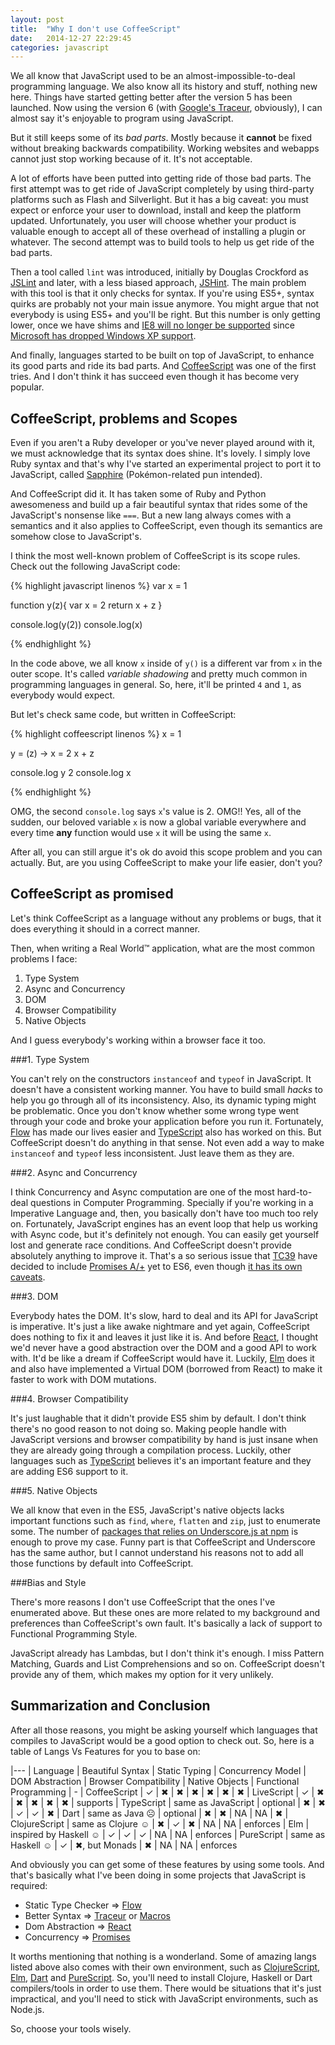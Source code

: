 ```yaml
---
layout: post
title:  "Why I don't use CoffeeScript"
date:   2014-12-27 22:29:45
categories: javascript
---
```


We all know that JavaScript used to be an almost-impossible-to-deal programming language. We also know all its history and stuff, nothing new here. Things have started getting better after the version 5 has been launched. Now using the version 6 (with [Google's Traceur][traceur], obviously), I can almost say it's enjoyable to program using JavaScript.

But it still keeps some of its *bad parts*. Mostly because it **cannot** be fixed without breaking backwards compatibility. Working websites and webapps cannot just stop working because of it. It's not acceptable.

A lot of efforts have been putted into getting ride of those bad parts. The first attempt was to get ride of JavaScript completely by using third-party platforms such as Flash and Silverlight. But it has a big caveat: you must expect or enforce your user to download, install and keep the platform updated. Unfortunately, you user will choose whether your product is valuable enough to accept all of these overhead of installing a plugin or whatever. The second attempt was to build tools to help us get ride of the bad parts.

Then a tool called `lint` was introduced, initially by Douglas Crockford as [JSLint][jslint] and later, with a less biased approach, [JSHint][jshint]. The main problem with this tool is that it only checks for syntax. If you're using ES5+, syntax quirks are probably not your main issue anymore. You might argue that not everybody is using ES5+ and you'll be right. But this number is only getting lower, once we have shims and [IE8 will no longer be supported][nomoreie8] since [Microsoft has dropped Windows XP support][nomorexp].

And finally, languages started to be built on top of JavaScript, to enhance its good parts and ride its bad parts. And [CoffeeScript][cs] was one of the first tries. And I don't think it has succeed even though it has become very popular.

CoffeeScript, problems and Scopes
---

Even if you aren't a Ruby developer or you've never played around with it, we must acknowledge that its syntax does shine. It's lovely. I simply love Ruby syntax and that's why I've started an experimental project to port it to JavaScript, called [Sapphire][sapphire] (Pokémon-related pun intended).

And CoffeeScript did it. It has taken some of Ruby and Python awesomeness and build up a fair beautiful syntax that rides some of the JavaScript's nonsense like `===`. But a new lang always comes with a semantics and it also applies to CoffeeScript, even though its semantics are somehow close to JavaScript's.

I think the most well-known problem of CoffeeScript is its scope rules. Check out the following JavaScript code:

{% highlight javascript linenos %}
var x = 1

function y(z){
	var x = 2
	return x + z
}

console.log(y(2))
console.log(x)

{% endhighlight %}

In the code above, we all know `x` inside of `y()` is a different var from `x` in the outer scope. It's called *variable shadowing* and pretty much common in programming languages in general. So, here, it'll be printed `4` and `1`, as everybody would expect.

But let's check same code, but written in CoffeeScript:

{% highlight coffeescript linenos %}
x = 1

y = (z) ->
	x = 2
	x + z

console.log y 2
console.log x

{% endhighlight %}

OMG, the second `console.log` says `x`'s value is 2. OMG!! Yes, all of the sudden, our beloved variable `x` is now a global variable everywhere and every time **any** function would use `x` it will be using the same `x`.

After all, you can still argue it's ok do avoid this scope problem and you can actually. But, are you using CoffeeScript to make your life easier, don't you?

CoffeeScript as promised
---

Let's think CoffeeScript as a language without any problems or bugs, that it does everything it should in a correct  manner.

Then, when writing a Real World™ application, what are the most common problems I face:

1. Type System
2. Async and Concurrency
3. DOM
4. Browser Compatibility
5. Native Objects

And I guess everybody's working within a browser face it too.

###1. Type System

You can't rely on the constructors `instanceof` and `typeof` in JavaScript. It doesn't have a consistent working manner. You have to build small *hacks* to help you go through all of its inconsistency. Also, its dynamic typing might be problematic. Once you don't know whether some wrong type went through your code and broke your application before you run it. Fortunately, [Flow][flow] has made our lives easier and [TypeScript][ts] also has worked on this. But CoffeeScript doesn't do anything in that sense. Not even add a way to make `instanceof` and `typeof` less inconsistent. Just leave them as they are.

###2. Async and Concurrency

I think Concurrency and Async computation are one of the most hard-to-deal questions in Computer Programming. Specially if you're working in a Imperative Language and, then, you basically don't have too much too rely on. Fortunately, JavaScript engines has an event loop that help us working with Async code, but it's definitely not enough. You can easily get yourself lost and generate race conditions. And CoffeeScript doesn't provide absolutely anything to improve it. That's a so serious issue that [TC39][tc39] have decided to include [Promises A/+][promises] yet to ES6, even though [it has its own caveats][promises-problems].

###3. DOM

Everybody hates the DOM. It's slow, hard to deal and its API for JavaScript is imperative. It's just a like awake nightmare and yet again, CoffeeScript does nothing to fix it and leaves it just like it is. And before [React][react], I thought we'd never have a good abstraction over the DOM and a good API to work with. It'd be like a dream if CoffeeScript would have it. Luckily, [Elm][elm] does it and also have implemented a Virtual DOM (borrowed from React) to make it faster to work with DOM mutations.

###4. Browser Compatibility

It's just laughable that it didn't provide ES5 shim by default. I don't think there's no good reason to not doing so. Making people handle with JavaScript versions and browser compatibility by hand is just insane when they are already going through a compilation process. Luckily, other languages such as [TypeScript][ts] believes it's an important feature and they are adding ES6 support to it.

###5. Native Objects

We all know that even in the ES5, JavaScript's native objects lacks important functions such as `find`, `where`, `flatten` and `zip`, just to enumerate some. The number of [packages that relies on Underscore.js at npm][_.dependants] is enough to prove my case. Funny part is that CoffeeScript and Underscore has the same author, but I cannot understand his reasons not to add all those functions by default into CoffeeScript.


###Bias and Style

There's more reasons I don't use CoffeeScript that the ones I've enumerated above. But these ones are more related to my background and preferences than CoffeeScript's own fault. It's basically a lack of support to Functional Programming Style.

JavaScript already has Lambdas, but I don't think it's enough. I miss Pattern Matching, Guards and List Comprehensions and so on. CoffeeScript doesn't provide any of them, which makes my option for it very unlikely.


Summarization and Conclusion
---

After all those reasons, you might be asking yourself which languages that compiles to JavaScript would be a good option to check out. So, here is a table of Langs Vs Features for you to base on:

|---
| Language | Beautiful Syntax | Static Typing | Concurrency Model | DOM Abstraction | Browser Compatibility | Native Objects | Functional Programming
| -
| CoffeeScript 	| ✓     									| ✖ | ✖ | ✖ | ✖ | ✖ | ✖
| LiveScript 		| ✓     									| ✖ | ✖ | ✖ | ✖ | ✖ | supports
| TypeScript 		| same as JavaScript  		| optional | ✖ | ✖ | ✓ | ✓ | ✖
| Dart 					| same as Java ☹      		| optional | ✖ | ✖ | NA | NA | ✖
| ClojureScript | same as Clojure ☺   		| ✖ | ✓ | ✖ | NA | NA | enforces
| Elm 					| inspired by Haskell ☺   | ✓ | ✓ | ✓ | NA | NA | enforces
| PureScript 		| same as Haskell ☺   		| ✓ | ✖, but Monads | ✖ | NA | NA | enforces



And obviously you can get some of these features by using some tools. And that's basically what I've been doing in some projects that JavaScript is required:

 - Static Type Checker => [Flow][flow]
 - Better Syntax => [Traceur][traceur] or [Macros][sweet]
 - Dom Abstraction => [React][react]
 - Concurrency => [Promises][bluebird]

It worths mentioning that nothing is a wonderland. Some of amazing langs listed above also comes with their own environment, such as [ClojureScript][cljs], [Elm][elm], [Dart][dart] and [PureScript][ps]. So, you'll need to install Clojure, Haskell or Dart compilers/tools in order to use them. There would be situations that it's just impractical, and you'll need to stick with JavaScript environments, such as Node.js.

So, choose your tools wisely.


[traceur]: https://github.com/google/traceur-compiler
[_.dependants]: https://www.npmjs.com/browse/depended/underscore
[jslint]: http://jslint.com/
[jshint]: http://jshint.com/
[sapphire]: https://github.com/jugoncalves/sapphire
[nomorexp]: http://windows.microsoft.com/en-us/windows/end-support-help
[nomoreie8]: http://www.techtimes.com/articles/12722/20140811/17-months-until-ie8-support-ends.htm
[flow]: http://flowtype.org/
[ts]: http://www.typescriptlang.org/
[cs]: http://coffeescript.org/
[elm]: http://elm-lang.org/
[react]: http://facebook.github.io/react/
[cljs]: http://clojure.org/clojurescript
[clj]: http://clojure.org/
[tc39]: http://www.ecma-international.org/memento/TC39.htm
[bluebird]: https://github.com/petkaantonov/bluebird/
[promises-problems]: http://robotlolita.me/2013/06/28/promises-considered-harmful.html
[promises]: https://promisesaplus.com/
[dart]: https://www.dartlang.org/
[ps]: http://www.purescript.org/
[sweet]: http://sweetjs.org/
